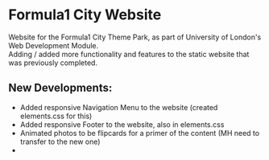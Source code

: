 # Formula1 City Website
Website for the Formula1 City Theme Park, as part of University of London's Web Development Module.   
Adding / added more functionality and features to the static website that was previously completed. 

## New Developments:  
- Added responsive Navigation Menu to the website (created elements.css for this)  
- Added responsive Footer to the website, also in elements.css
- Animated photos to be flipcards for a primer of the content (MH need to transfer to the new one)
- 
